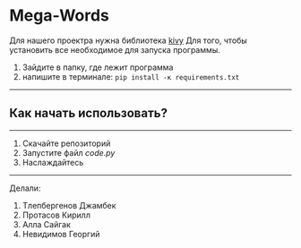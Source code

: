 # Mega-Words
Для нашего проектра нужна библиотека [kivy](https://kivy.org/)
Для того, чтобы установить все необходимое для запуска программы.
1. Зайдите в папку, где лежит программа
2. напишите в терминале: `pip install -к requirements.txt`
***
## Как начать использовать?
---------------------------
1. Скачайте репозиторий
2. Запустите файл *code.py*
3. Наслаждайтесь
***
Делали:
1. Тлепбергенов Джамбек
2. Протасов Кирилл
3. Алла Сайгак
4. Невидимов Георгий
